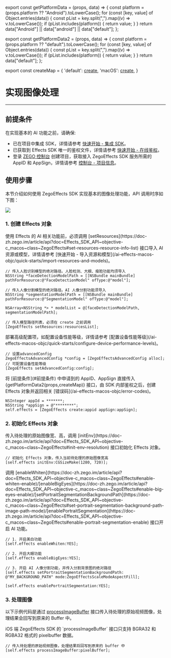 export const getPlatformData = (props, data) => {
    const platform = (props.platform ?? "Android").toLowerCase();
    for (const [key, value] of Object.entries(data)) {
        const pList = key.split(",").map((v) => v.toLowerCase());
        if (pList.includes(platform)) {
            return value;
        }
    }
    return data["Android"] || data["android"] || data["default"];
};

export const getPlatformData2 = (props, data) => {
    const platform = (props.platform ?? "default").toLowerCase();
    for (const [key, value] of Object.entries(data)) {
        const pList = key.split(",").map((v) => v.toLowerCase());
        if (pList.includes(platform)) {
            return value;
        }
    }
    return data["default"];
};

export const createMap = {
    'default': <a href="https://doc-zh.zego.im/article/api?doc=effects-sdk_API~objectivec_ios~class~ZegoEffects#create-appid-app-sign-2" target='_blank'>create</a>,
    'macOS': <a href="https://doc-zh.zego.im/article/api?doc=effects-sdk_API~objectivec_macos~class~ZegoEffects#create-appid-app-sign-2" target='_blank'>create</a>,
}


# 实现图像处理

---

## 前提条件

在实现基本的 AI 功能之前，请确保:

- 已在项目中集成 SDK，详情请参考 [快速开始 - 集成 SDK](/ai-effects-macos-objc/quick-starts/import-the-sdk)。
- 已获取到 Effects SDK 唯一的鉴权文件，详情请参考 [快速开始 - 在线鉴权](/ai-effects-macos-objc/quick-starts/online-authentication)。
- 登录 [ZEGO 控制台](https://console.zego.im) 创建项目，获取接入 ZegoEffects SDK 服务所需的 AppID 和 AppSign，详情请参考 [控制台 - 项目信息](https://doc-zh.zego.im/article/12107)。


## 使用步骤

本节介绍如何使用 ZegoEffects SDK 实现基本的图像处理功能，API 调用时序如下图：

<Frame width="auto" height="auto">
  <img src="https://doc-media.zego.im/sdk-doc/Pics/AI_Vision/QuickStarts/Implemention_iOS_zh.png" />
</Frame>

### 1. 创建 Effects 对象

<Steps>
<Step title="传入 AI 资源或模型。  ">
使用 Effects 的 AI 相关功能前，必须调用 [setResources](https://doc-zh.zego.im/article/api?doc=Effects_SDK_API~objective-c_macos~class~ZegoEffects#set-resources-resource-info-list) 接口导入 AI 资源或模型，详情请参考 [快速开始 - 导入资源和模型](/ai-effects-macos-objc/quick-starts/import-resources-and-models)。

```objc
// 传入人脸识别模型的绝对路径。人脸检测、大眼、瘦脸功能均须导入
NSString *faceDetectionModelPath = [[NSBundle mainBundle] pathForResource:@"FaceDetectionModel" ofType:@"model"];

// 传入人像分割模型的绝对路径。AI 人像分割功能须导入
NSString *segmentationModelPath = [[NSBundle mainBundle] pathForResource:@"SegmentationModel" ofType:@"model"];

NSArray<NSString *> * modelList = @[faceDetectionModelPath, segmentationModelPath];

// 传入模型路径列表，必须在 create 之前调用
[ZegoEffects setResources:resourcesList];
```
</Step>
<Step title="部署高级配置项">
部署高级配置项，如配置设备性能等级，详情请参考 [配置设备性能等级](/ai-effects-macos-objc/quick-starts/configure-device-performance-levels)。

```objc
// 设置advancedConfig
ZegoEffectsAdvancedConfig *config = [ZegoEffectsAdvancedConfig alloc];
// 可配置设备性能等级
[ZegoEffects setAdvancedConfig:config];
```
</Step>
<Step title="创建 Effects 对象">
将 [前提条件](#前提条件) 中申请到的 AppID、AppSign 直接传入 {getPlatformData2(props,createMap)} 接口，由 SDK 内部鉴权之后，创建 Effects 对象并返回相关 [错误码](/ai-effects-macos-objc/error-codes)。

```objc
NSInteger appId = *******;
NSString *appSign = @"********";
self.effects = [ZegoEffects create:appid appSign:appSign];
```    
</Step>
</Steps>
  
### 2. 初始化 Effects 对象

<Steps>
<Step title="初始化 Effects 对象">
传入待处理的原始图像宽、高，调用 [initEnv](https://doc-zh.zego.im/article/api?doc=Effects_SDK_API~objective-c_macos~class~ZegoEffects#init-env-resolution) 接口初始化 Effects 对象。

```objc
// 初始化 Effects 对象，传入当前待处理的原始图像宽高
[self.effects initEnv:CGSizeMake(1280, 720)];
```
</Step>
<Step title="开启 AI 功能">
调用 [enableWhiten](https://doc-zh.zego.im/article/api?doc=Effects_SDK_API~objective-c_macos~class~ZegoEffects#enable-whiten-enable)/[enableBigEyes](https://doc-zh.zego.im/article/api?doc=Effects_SDK_API~objective-c_macos~class~ZegoEffects#enable-big-eyes-enable)/[setPortraitSegmentationBackgroundPath](https://doc-zh.zego.im/article/api?doc=Effects_SDK_API~objective-c_macos~class~ZegoEffects#set-portrait-segmentation-background-path-image-path-mode)/[enablePortraitSegmentation](https://doc-zh.zego.im/article/api?doc=Effects_SDK_API~objective-c_macos~class~ZegoEffects#enable-portrait-segmentation-enable) 接口开启 AI 功能。

```objc
// 1. 开启美白功能
[self.effects enableWhiten:YES];

// 2. 开启大眼功能              
[self.effects enableBigEyes:YES];

// 3. 开启 AI 人像分割功能，并传入分割背景图的绝对路径
[self.effects setPortraitSegmentationBackgroundPath: @"MY_BACKGROUND_PATH" mode:ZegoEffectsScaleModeAspectFill];

[self.effects enablePortraitSegmentation:YES];
```
</Step>
</Steps>

### 3. 处理图像

以下示例代码是通过 [processImageBuffer](https://doc-zh.zego.im/article/api?doc=Effects_SDK_API~objective-c_macos~class~ZegoEffects#process-image-buffer-buff) 接口传入待处理的原始视频图像，处理结果会回写到原来的 Buffer 中。

<Warning title="注意">
iOS 端 ZegoEffects SDK 的 `processImageBuffer` 接口只支持 BGRA32 和 RGBA32 格式的 pixelbuffer 数据。
</Warning>

```objc
// 传入待处理的原始视频图像，处理结果将回写到原来的 buffer 中
[self.effects processImageBuffer:pixelBuffer];
```

<Content platform="macOS" />